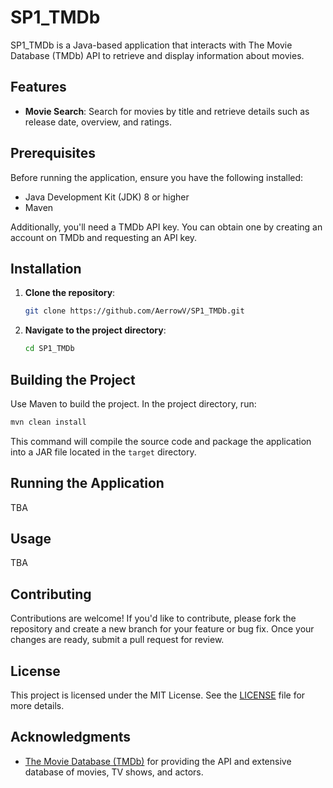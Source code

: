 # SP1\_TMDb

SP1\_TMDb is a Java-based application that interacts with The Movie Database (TMDb) API to retrieve and display
information about movies.

## Features

- **Movie Search**: Search for movies by title and retrieve details such as release date, overview, and ratings.

## Prerequisites

Before running the application, ensure you have the following installed:

- Java Development Kit (JDK) 8 or higher
- Maven

Additionally, you'll need a TMDb API key. You can obtain one by creating an account on TMDb and requesting an API key.

## Installation

1. **Clone the repository**:

   ```bash
   git clone https://github.com/AerrowV/SP1_TMDb.git
   ```

2. **Navigate to the project directory**:

   ```bash
   cd SP1_TMDb
   ```

## Building the Project

Use Maven to build the project. In the project directory, run:

```bash
mvn clean install
```

This command will compile the source code and package the application into a JAR file located in the `target` directory.

## Running the Application

TBA

## Usage
TBA

## Contributing

Contributions are welcome! If you'd like to contribute, please fork the repository and create a new branch for your
feature or bug fix. Once your changes are ready, submit a pull request for review.

## License

This project is licensed under the MIT License. See the [LICENSE](LICENSE) file for more details.

## Acknowledgments

- [The Movie Database (TMDb)](https://www.themoviedb.org/) for providing the API and extensive database of movies, TV
  shows, and actors.

